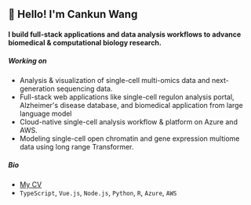
## 👋 Hello! I'm Cankun Wang

#### I build full-stack applications and data analysis workflows to advance biomedical & computational biology research.

##### Working on

- Analysis & visualization of single-cell multi-omics data and next-generation sequencing data.
- Full-stack web applications like single-cell regulon analysis portal, Alzheimer's disease database, and biomedical application from large language model
- Cloud-native single-cell analysis workflow & platform on Azure and AWS.
- Modeling single-cell open chromatin and gene expression multiome data using long range Transformer.

##### Bio

- <a href="https://github.com/Wang-Cankun/Wang-Cankun/blob/main/Cankun_Wang_CV.pdf" target="_blank">My CV</a>
- `TypeScript`, `Vue.js`, `Node.js`, `Python`, `R`, `Azure`, `AWS`
<!--
<a href="https://github.com/anuraghazra/github-readme-stats" _target="blank"> <img src="https://github-readme-stats.vercel.app/api?username=Wang-Cankun&count_private=true&show_icons=true&theme=vue"/></a> 

![](https://komarev.com/ghpvc/?username=Wang-Cankun)

<!--
- Longitudinal electronic medical/health records to study [activities from intensive care patients with critical illness](https://reporter.nih.gov/search/1vFutA6RBkqivB34YtjobA/project-details/10130657).
<a href="https://github.com/anuraghazra/github-readme-stats"_target="blank"><img src="https://github-readme-stats.anuraghazra1.vercel.app/api/top-langs/?username=Wang-Cankun&layout=compact&theme=vue" />
</a>



<p align="left">
<img src="https://raw.githubusercontent.com/devicons/devicon/master/icons/r/r-original.svg" alt="docker" width="24" height="24"/>
<img src="https://raw.githubusercontent.com/devicons/devicon/master/icons/typescript/typescript-original.svg" alt="typescript" width="24" height="24"/>
<img src="https://raw.githubusercontent.com/devicons/devicon/master/icons/python/python-original.svg" alt="python" width="24" height="24"/>
<img src="https://raw.githubusercontent.com/devicons/devicon/master/icons/nodejs/nodejs-original-wordmark.svg" alt="nodejs" width="24" height="24"/>
<img src="https://raw.githubusercontent.com/devicons/devicon/master/icons/vuejs/vuejs-original-wordmark.svg" alt="vue" width="24" height="24"/>
<img src="https://raw.githubusercontent.com/devicons/devicon/master/icons/nuxtjs/nuxtjs-original.svg" alt="nuxt" width="24" height="24"/>
<img src="https://raw.githubusercontent.com/devicons/devicon/master/icons/nestjs/nestjs-plain.svg" alt="nestjs" width="24" height="24"/>
<img src="https://raw.githubusercontent.com/devicons/devicon/master/icons/nginx/nginx-original.svg" alt="nginx" width="24" height="24"/>
<img src="https://raw.githubusercontent.com/devicons/devicon/master/icons/mysql/mysql-original-wordmark.svg" alt="mysql" width="24" height="24"/>
<img src="https://camo.githubusercontent.com/c895dcc921b7591d8133f091d69bce4de301c6834af8a201d6a25237c80524cf/68747470733a2f2f7777772e766563746f726c6f676f2e7a6f6e652f6c6f676f732f7079746f7263682f7079746f7263682d69636f6e2e737667" alt="pytorch" width="24" height="24"/>
<img src="https://raw.githubusercontent.com/devicons/devicon/master/icons/docker/docker-original-wordmark.svg" alt="docker" width="24" height="24"/>
</p>
-->

<!--
**Wang-Cankun/Wang-Cankun** is a ✨ _special_ ✨ repository because its `README.md` (this file) appears on your GitHub profile.

Here are some ideas to get you started:

- 🔭 I’m currently working on ...
- 🌱 I’m currently learning ...
- 👯 I’m looking to collaborate on ...
- 🤔 I’m looking for help with ...
- 💬 Ask me about ...
- 📫 How to reach me: ...
- 😄 Pronouns: ...
- ⚡ Fun fact: ...

-->
